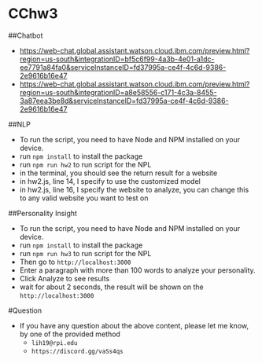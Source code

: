 # CChw3

##Chatbot
* https://web-chat.global.assistant.watson.cloud.ibm.com/preview.html?region=us-south&integrationID=bf5c6f99-4a3b-4e01-a1dc-ee7791a84fa0&serviceInstanceID=fd37995a-ce4f-4c6d-9386-2e9616b16e47
* https://web-chat.global.assistant.watson.cloud.ibm.com/preview.html?region=us-south&integrationID=a8e58556-c171-4c3a-8455-3a87eea3be8d&serviceInstanceID=fd37995a-ce4f-4c6d-9386-2e9616b16e47

##NLP
* To run the script, you need to have Node and NPM installed on your device.
* run `npm install` to install the package
* run `npm run hw2` to run script for the NPL
* in the terminal, you should see the return result for a website
* in hw2.js, line 14, I specify to use the customized model
* in hw2.js, line 16, I specify the website to analyze, you can change this to any valid website you want to test on

##Personality Insight
* To run the script, you need to have Node and NPM installed on your device.
* run `npm install` to install the package
* run `npm run hw3` to run script for the NPL
* Then go to ``http://localhost:3000`` 
* Enter a paragraph with more than 100 words to analyze your personality.
* Click Analyze to see results
* wait for about 2 seconds, the result will be shown on the ``http://localhost:3000``

#Question
* If you have any question about the above content, please let me know, by one of the provided method
    * ``lih19@rpi.edu``
    * ``https://discord.gg/vaSs4qs``